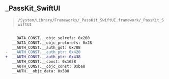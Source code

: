 ## _PassKit_SwiftUI

> `/System/Library/Frameworks/_PassKit_SwiftUI.framework/_PassKit_SwiftUI`

```diff

   __DATA_CONST.__objc_selrefs: 0x260
   __DATA_CONST.__objc_protorefs: 0x28
   __AUTH_CONST.__auth_got: 0x708
-  __AUTH_CONST.__auth_ptr: 0x420
+  __AUTH_CONST.__auth_ptr: 0x438
   __AUTH_CONST.__const: 0x1658
   __AUTH_CONST.__objc_const: 0xba8
   __AUTH.__objc_data: 0x588

```
